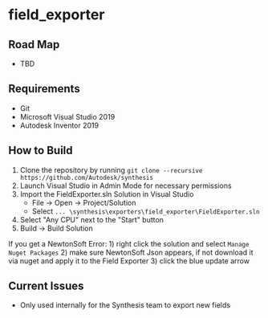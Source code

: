 # field_exporter

## Road Map
* TBD

## Requirements
* Git
* Microsoft Visual Studio 2019
* Autodesk Inventor 2019

## How to Build
1) Clone the repository by running `git clone --recursive https://github.com/Autodesk/synthesis`
2) Launch Visual Studio in Admin Mode for necessary permissions
3) Import the FieldExporter.sln Solution in Visual Studio
   - File -> Open -> Project/Solution
   - Select `... \synthesis\exporters\field_exporter\FieldExporter.sln`
4) Select "Any CPU" next to the "Start" button
5) Build -> Build Solution

If you get a NewtonSoft Error: 1) right click the solution and select `Manage Nuget Packages` 2) make sure NewtonSoft Json appears, if not download it via nuget and apply it to the Field Exporter 3) click the blue update arrow

## Current Issues
* Only used internally for the Synthesis team to export new fields
